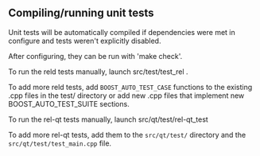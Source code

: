Compiling/running unit tests
------------------------------------

Unit tests will be automatically compiled if dependencies were met in configure
and tests weren't explicitly disabled.

After configuring, they can be run with 'make check'.

To run the reld tests manually, launch src/test/test_rel .

To add more reld tests, add `BOOST_AUTO_TEST_CASE` functions to the existing
.cpp files in the test/ directory or add new .cpp files that
implement new BOOST_AUTO_TEST_SUITE sections.

To run the rel-qt tests manually, launch src/qt/test/rel-qt_test

To add more rel-qt tests, add them to the `src/qt/test/` directory and
the `src/qt/test/test_main.cpp` file.
